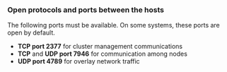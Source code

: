 ### Open protocols and ports between the hosts[](https://docs.docker.com/engine/swarm/swarm-tutorial/#open-protocols-and-ports-between-the-hosts)

The following ports must be available. On some systems, these ports are open by default.

-   **TCP port 2377** for cluster management communications
-   **TCP** and **UDP port 7946** for communication among nodes
-   **UDP port 4789** for overlay network traffic